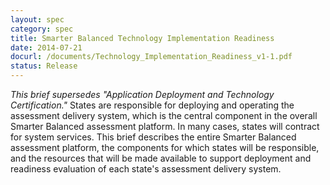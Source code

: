 ```yaml
---
layout: spec
category: spec
title: Smarter Balanced Technology Implementation Readiness
date: 2014-07-21
docurl: /documents/Technology_Implementation_Readiness_v1-1.pdf
status: Release
---
```

_This brief supersedes "Application Deployment and Technology Certification."_ States are responsible for deploying and operating the assessment delivery system, which is the central component in the overall Smarter Balanced assessment platform. In many cases, states will contract for system services. This brief describes the entire Smarter Balanced assessment platform, the components for which states will be responsible, and the resources that will be made available to support deployment and readiness evaluation of each state's assessment delivery system.
